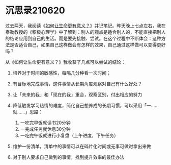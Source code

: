 # 沉思录210620

过去两天，我阅读《[如何让生命更有意义？](https://mp.weixin.qq.com/s/Q5lfDRYcI-DfgqHChpAMGw)》并记笔记。昨天晚上七点左右，我在泰勒教授的《积极心理学》中了解到：别人的观点是适合别人的，不能直接把别人的结论应用到自己的生活。而是要先接触、尝试。在这个过程中不断体会：这种方法是否适合自己，如果自己这样做会有怎样的效果，自己通过这样做可以变得更好吗？

从《如何让生命更有意义？》我收获了几点可以尝试的结论：

1. 培养对于时间的敏感性，每隔几分种看一次时间；
2. 有目标地完成事情，这件事情从长期角度观察对自己有什么好处？
3. 让「未来的我」和「现在的我」重合，观察区别，付出相应的努力
4. 降低触发学习热情的难度，简化自己想养成的长期习惯，可以采用「一……就……」思路：
   1. 一吃完早饭就读书20分钟
   2. 一完成任务就休息30分钟
   3. 一吃完午饭就进行小复盘（上午进度，下午任务）

5. 维护一份清单，清单中的事情可以在碎片化时间或无事可做时拿出来做
6. 对于别人要求自己做到的事情，找到提升效率的最佳办法
